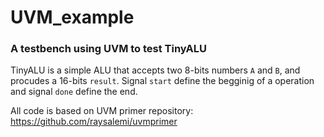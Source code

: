 # UVM_example
### A testbench using UVM to test TinyALU

TinyALU is a simple ALU that accepts two 8-bits numbers `A` and `B`, and procudes a 16-bits `result`. Signal `start` define the begginig of a operation and signal `done` define the end.

All code is based on UVM primer repository:
https://github.com/raysalemi/uvmprimer
